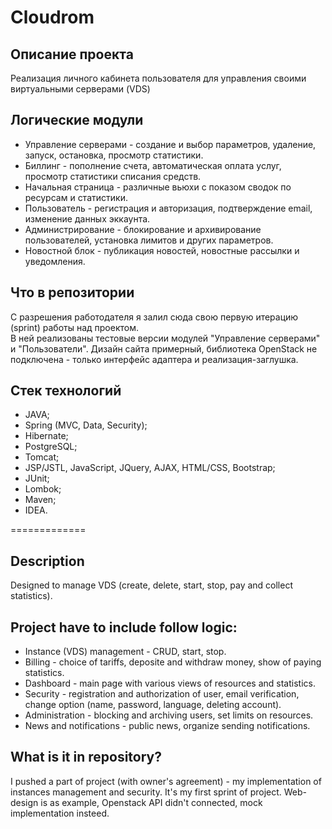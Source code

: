# Cloudrom

## Описание проекта
Реализация личного кабинета пользователя для управления своими виртуальными серверами (VDS)

## Логические модули
- Управление серверами - создание и выбор параметров, удаление, запуск, остановка, просмотр статистики.
- Биллинг - пополнение счета, автоматическая оплата услуг, просмотр статистики списания средств.
- Начальная страница - различные вьюхи с показом сводок по ресурсам и статистики.
- Пользователь - регистрация и авторизация, подтверждение email, изменение данных эккаунта.
- Администрирование - блокирование и архивирование пользователей, установка лимитов и других параметров.
- Новостной блок - публикация новостей, новостные рассылки и уведомления.

## Что в репозитории
С разрешения работодателя я залил сюда свою первую итерацию (sprint) работы над проектом.  
В ней реализованы тестовые версии модулей "Управление серверами" и "Пользователи".
Дизайн сайта примерный, библиотека OpenStack не подключена - только интерфейс адаптера и реализация-заглушка.

## Стек технологий
- JAVA;
- Spring (MVC, Data, Security);
- Hibernate;
- PostgreSQL;
- Tomcat;
- JSP/JSTL, JavaScript, JQuery, AJAX, HTML/CSS, Bootstrap;
- JUnit; 
- Lombok;
- Maven;
- IDEA.

=============

## Description
Designed to manage VDS (create, delete, start, stop, pay and collect statistics).

## Project have to include follow logic:
- Instance (VDS) management - CRUD, start, stop.
- Billing - choice of tariffs, deposite and withdraw money, show of paying statistics.
- Dashboard - main page with various views of resources and statistics.
- Security - registration and authorization of user, email verification, change option (name, password, language, deleting account).
- Administration - blocking and archiving users, set limits on resources.
- News and notifications - public news, organize sending notifications.

## What is it in repository?
I pushed a part of project (with owner's agreement) - my implementation of instances management and security. 
It's my first sprint of project.
Web-design is as example, Openstack API didn't connected, mock implementation insteed.

